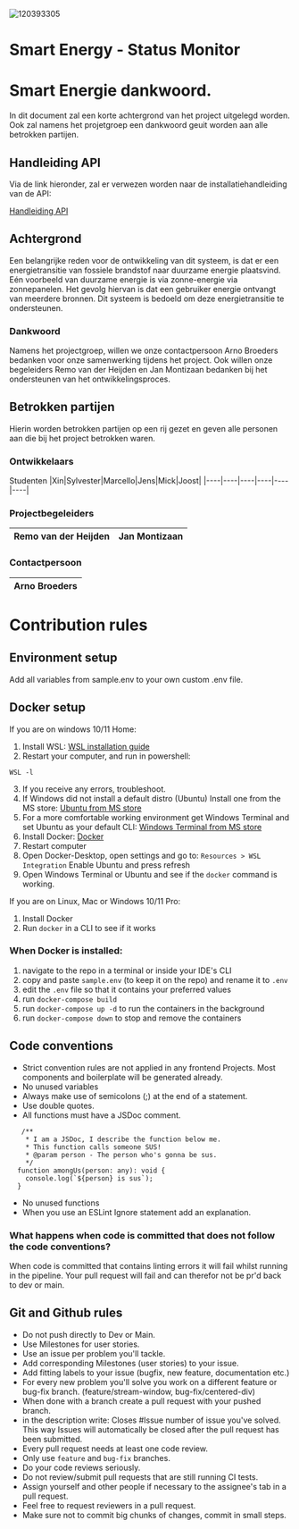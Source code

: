 ![120393305](https://user-images.githubusercontent.com/38434237/212727884-4746ef79-9726-4618-8a16-37bde6750281.png)
# Smart Energy - Status Monitor

# Smart Energie dankwoord.
In dit document zal een korte achtergrond van het project uitgelegd worden. Ook zal namens het projetgroep een dankwoord geuit worden aan alle betrokken partijen.

## Handleiding API
Via de link hieronder, zal er verwezen worden naar de installatiehandleiding van de API:

[Handleiding API](https://github.com/SmartEnergyOrg/Backend/blob/feature-documentation/MANUAL.md)


## Achtergrond
Een belangrijke reden voor de ontwikkeling van dit systeem, is dat er een energietransitie van fossiele brandstof naar duurzame energie plaatsvind. Eén voorbeeld van duurzame energie is via zonne-energie via zonnepanelen.
Het gevolg hiervan is dat een gebruiker energie ontvangt van meerdere bronnen. Dit systeem is bedoeld om deze energietransitie te ondersteunen.

### Dankwoord
Namens het projectgroep, willen we onze contactpersoon Arno Broeders bedanken voor onze samenwerking tijdens het project. Ook willen onze begeleiders Remo van der Heijden en Jan Montizaan bedanken bij het ondersteunen van het ontwikkelingsproces.

## Betrokken partijen
Hierin worden betrokken partijen op een rij gezet en geven alle personen aan die bij het project betrokken waren.

### Ontwikkelaars
Studenten
|Xin|Sylvester|Marcello|Jens|Mick|Joost|
|----|----|----|----|----|----|

### Projectbegeleiders
|Remo van der Heijden|Jan Montizaan|
|----|----|

### Contactpersoon
|Arno Broeders|
|----|

# Contribution rules

## Environment setup

Add all variables from sample.env to your own custom .env file.

## Docker setup

If you are on windows 10/11 Home:

1. Install WSL: [WSL installation guide](https://docs.microsoft.com/en-us/windows/wsl/install)
2. Restart your computer, and run in powershell:

```
WSL -l
```

3. If you receive any errors, troubleshoot.
4. If Windows did not install a default distro (Ubuntu) Install one from the MS
   store: [Ubuntu from MS store](https://apps.microsoft.com/store/detail/ubuntu/9PDXGNCFSCZV?hl=en-us&gl=US)
5. For a more comfortable working environment get Windows Terminal and set Ubuntu as your default
   CLI: [Windows Terminal from MS store](https://apps.microsoft.com/store/detail/windows-terminal/9N0DX20HK701)
6. Install Docker: [Docker](https://www.docker.com/)
7. Restart computer
8. Open Docker-Desktop, open settings and go to: `Resources > WSL Integration` Enable Ubuntu and press refresh
9. Open Windows Terminal or Ubuntu and see if the `docker` command is working.

If you are on Linux, Mac or Windows 10/11 Pro:

1. Install Docker
2. Run `docker` in a CLI to see if it works

### When Docker is installed:

1. navigate to the repo in a terminal or inside your IDE's CLI
2. copy and paste `sample.env` (to keep it on the repo) and rename it to `.env`
3. edit the `.env` file so that it contains your preferred values
4. run `docker-compose build`
5. run `docker-compose up -d` to run the containers in the background
6. run `docker-compose down` to stop and remove the containers

## Code conventions

- Strict convention rules are not applied in any frontend Projects. Most components and boilerplate will be generated
  already.
- No unused variables
- Always make use of semicolons (;) at the end of a statement.
- Use double quotes.
- All functions must have a JSDoc comment.

```TS
   /**
    * I am a JSDoc, I describe the function below me.
    * This function calls someone SUS!
    * @param person - The person who's gonna be sus.
    */
  function amongUs(person: any): void {
    console.log(`${person} is sus`);
  }
```

- No unused functions
- When you use an ESLint Ignore statement add an explanation.

### What happens when code is committed that does not follow the code conventions?

When code is committed that contains linting errors it will fail whilst running in the pipeline.
Your pull request will fail and can therefor not be pr'd back to dev or main.

## Git and Github rules

- Do not push directly to Dev or Main.
- Use Milestones for user stories.
- Use an issue per problem you'll tackle.
- Add corresponding Milestones (user stories) to your issue.
- Add fitting labels to your issue (bugfix, new feature, documentation etc.)
- For every new problem you'll solve you work on a different feature or bug-fix branch. (feature/stream-window,
  bug-fix/centered-div)
- When done with a branch create a pull request with your pushed branch.
- in the description write: Closes #Issue number of issue you've solved. This way Issues will automatically be closed
  after the pull request has been submitted.
- Every pull request needs at least one code review.
- Only use `feature` and `bug-fix` branches.
- Do your code reviews seriously.
- Do not review/submit pull requests that are still running CI tests.
- Assign yourself and other people if necessary to the assignee's tab in a pull request.
- Feel free to request reviewers in a pull request.
- Make sure not to commit big chunks of changes, commit in small steps.
